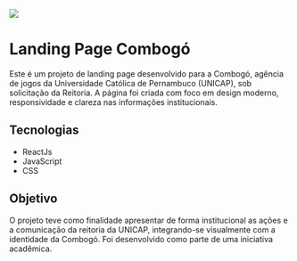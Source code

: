 ![](https://drive.google.com/uc?export=view&id=1itqzbEp2TV-sovBWOwlyq4I62n1kdohv)

# Landing Page Combogó
Este é um projeto de landing page desenvolvido para a Combogó, agência de jogos da Universidade Católica de Pernambuco (UNICAP), sob solicitação da Reitoria. A página foi criada com foco em design moderno, responsividade e clareza nas informações institucionais.

## Tecnologias
- ReactJs
- JavaScript
- CSS

## Objetivo
O projeto teve como finalidade apresentar de forma institucional as ações e a comunicação da reitoria da UNICAP, integrando-se visualmente com a identidade da Combogó. Foi desenvolvido como parte de uma iniciativa acadêmica.
